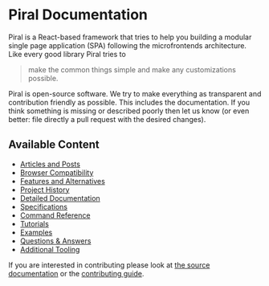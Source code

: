 # Piral Documentation

Piral is a React-based framework that tries to help you building a modular single page application (SPA) following the microfrontends architecture. Like every good library Piral tries to

> make the common things simple and make any customizations possible.

Piral is open-source software. We try to make everything as transparent and contribution friendly as possible. This includes the documentation. If you think something is missing or described poorly then let us know (or even better: file directly a pull request with the desired changes).

## Available Content

- [Articles and Posts](./articles.md)
- [Browser Compatibility](./browsers.md)
- [Features and Alternatives](./features.md)
- [Project History](./history.md)
- [Detailed Documentation](./reference/README.md)
- [Specifications](./specs/README.md)
- [Command Reference](./commands/README.md)
- [Tutorials](./tutorials/README.md)
- [Examples](./examples/README.md)
- [Questions & Answers](./questions/README.md)
- [Additional Tooling](./tools/README.md)

If you are interested in contributing please look at [the source documentation](../src/README.md) or the [contributing guide](../.github/CONTRIBUTING.md).
